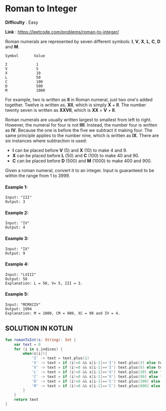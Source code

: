 # Roman to Integer

**Difficulty** : Easy

**Link** : https://leetcode.com/problems/roman-to-integer/

Roman numerals are represented by seven different symbols: __I__, __V__, __X__, __L__, __C__, __D__ and __M__.
```
Symbol       Value

I             1
V             5
X             10
L             50
C             100
D             500
M             1000
```

For example, two is written as __II__ in Roman numeral, just two one's added together. Twelve is written as, __XII__, which is simply __X__ + __II__. The number twenty seven is written as __XXVII__, which is __XX__ + __V__ + __II__.

Roman numerals are usually written largest to smallest from left to right. However, the numeral for four is not __IIII__. Instead, the number four is written as __IV__. Because the one is before the five we subtract it making four. The same principle applies to the number nine, which is written as __IX__. There are six instances where subtraction is used:

- __I__ can be placed before __V__ (5) and __X__ (10) to make 4 and 9. 
- __X__ can be placed before __L__ (50) and __C__ (100) to make 40 and 90. 
- __C__ can be placed before __D__ (500) and __M__ (1000) to make 400 and 900.

Given a roman numeral, convert it to an integer. Input is guaranteed to be within the range from 1 to 3999.

#### Example 1:

```
Input: "III"
Output: 3
```


#### Example 2:

```
Input: "IV"
Output: 4
```

#### Example 3:

```
Input: "IX"
Output: 9
```

#### Example 4:

```
Input: "LVIII"
Output: 58
Explanation: L = 50, V= 5, III = 3.
```

#### Example 5:

```
Input: "MCMXCIV"
Output: 1994
Explanation: M = 1000, CM = 900, XC = 90 and IV = 4.
```

## SOLUTION IN KOTLIN

```kotlin
fun romanToInt(s: String): Int {
    var text = 0
    for (i in s.indices) {
        when(s[i]){
            'I' -> text = text.plus(1)
            'V' -> text = if (i!=0 && s[i-1]=='I') text.plus(3) else text.plus(5)
            'X' -> text = if (i!=0 && s[i-1]=='I') text.plus(8) else text.plus(10)
            'L' -> text = if (i!=0 && s[i-1]=='X') text.plus(30) else text.plus(50)
            'C' -> text = if (i!=0 && s[i-1]=='X') text.plus(80) else text.plus(100)
            'D' -> text = if (i!=0 && s[i-1]=='C') text.plus(300) else text.plus(500)
            'M' -> text = if (i!=0 && s[i-1]=='C') text.plus(800) else text.plus(1000)
        }
    }
    return text
}
```
